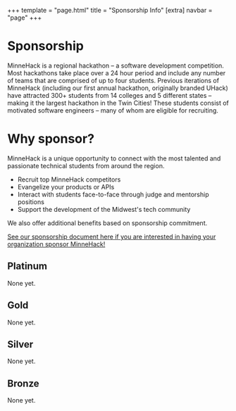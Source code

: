 +++
template = "page.html"
title = "Sponsorship Info"
[extra]
navbar = "page"
+++

# Sponsorship

MinneHack is a regional hackathon – a software development competition. Most hackathons take place over a 24 hour period and include any number of teams that are comprised of up to four students. Previous iterations of MinneHack (including our first annual hackathon, originally branded UHack) have attracted 300+ students from 14 colleges and 5 different states – making it the largest hackathon in the Twin Cities! These students consist of motivated software engineers – many of whom are eligible for recruiting.

# Why sponsor?
    
MinneHack is a unique opportunity to connect with the most talented and passionate technical students from around the region.

- Recruit top MinneHack competitors
- Evangelize your products or APIs
- Interact with students face-to-face through judge and mentorship positions
- Support the development of the Midwest's tech community

We also offer additional benefits based on sponsorship commitment.

<a href="/sponsor2021.pdf">See our sponsorship document here if you are interested in having your organization sponsor MinneHack!</a>

<div class="sponsors sponsorship">
    <div class="platinum box">
		<h2>Platinum</h2>
	    <div class="sponsorship-info">
			<p>None yet.</p>
		</div>
	</div>
    <div class="gold box">
		<h2>Gold</h2>
		<div class="sponsorship-info">
			<p>None yet.</p>
		</div>
	</div>
	<div class="silver box">
		<h2>Silver</h2>
		<div class="sponsorship-info">
			<p>None yet.</p>
		</div>
	</div>
	<div class="bronze box">
		<h2>Bronze</h2>
		<div class="sponsorship-info">
			<p>None yet.</p>
		</div>
	</div>
</div>
